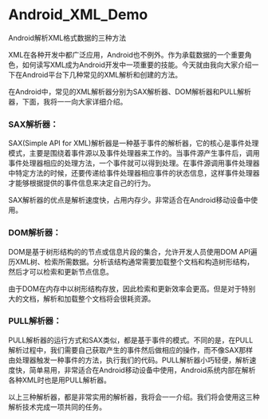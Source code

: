 # Android_XML_Demo
Android解析XML格式数据的三种方法

XML在各种开发中都广泛应用，Android也不例外。作为承载数据的一个重要角色，如何读写XML成为Android开发中一项重要的技能。今天就由我向大家介绍一下在Android平台下几种常见的XML解析和创建的方法。

在Android中，常见的XML解析器分别为SAX解析器、DOM解析器和PULL解析器，下面，我将一一向大家详细介绍。

### SAX解析器：

SAX(Simple API for XML)解析器是一种基于事件的解析器，它的核心是事件处理模式，主要是围绕着事件源以及事件处理器来工作的。当事件源产生事件后，调用事件处理器相应的处理方法，一个事件就可以得到处理。在事件源调用事件处理器中特定方法的时候，还要传递给事件处理器相应事件的状态信息，这样事件处理器才能够根据提供的事件信息来决定自己的行为。

SAX解析器的优点是解析速度快，占用内存少。非常适合在Android移动设备中使用。

### DOM解析器：

DOM是基于树形结构的的节点或信息片段的集合，允许开发人员使用DOM API遍历XML树、检索所需数据。分析该结构通常需要加载整个文档和构造树形结构，然后才可以检索和更新节点信息。

由于DOM在内存中以树形结构存放，因此检索和更新效率会更高。但是对于特别大的文档，解析和加载整个文档将会很耗资源。

### PULL解析器：

PULL解析器的运行方式和SAX类似，都是基于事件的模式。不同的是，在PULL解析过程中，我们需要自己获取产生的事件然后做相应的操作，而不像SAX那样由处理器触发一种事件的方法，执行我们的代码。PULL解析器小巧轻便，解析速度快，简单易用，非常适合在Android移动设备中使用，Android系统内部在解析各种XML时也是用PULL解析器。

以上三种解析器，都是非常实用的解析器，我将会一一介绍。我们将会使用这三种解析技术完成一项共同的任务。
